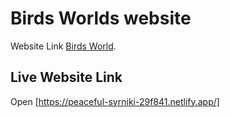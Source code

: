 # Birds Worlds website

Website Link [Birds World](https://peaceful-syrniki-29f841.netlify.app/).

## Live Website Link
Open [https://peaceful-syrniki-29f841.netlify.app/]
